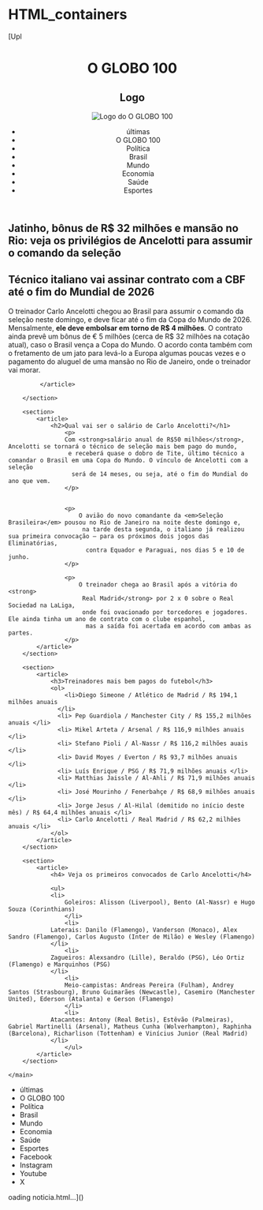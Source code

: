 # HTML_containers

[Upl<!DOCTYPE html>
<html lang="pt">
<head>
    <meta charset="UTF-8">
    <meta name="viewport" content="width=device-width, initial-scale=1.0">
    <title>Ancelotti</title>
</head>
<body>
    <header>
        <h1>O GLOBO 100</h1>
        <h2>
            Logo
        </h2>
        <img src="logo.png" alt="Logo do O GLOBO 100">
        <ul>
            <li>
                últimas
            </li>
            <li>
                O GLOBO 100
            </li>
            <li>
                Política
            </li>
            <li>
                Brasil
            </li>
            <li>
                Mundo
            </li>
            <li>
                Economia
            </li>
            <li>
                Saúde
            </li>
            <li>
                Esportes
            </li>
        </ul>
    </header>
    <main>
        <section>
            <h1>Jatinho, bônus de R$ 32 milhões e mansão no Rio: veja os privilégios de Ancelotti para assumir o comando da seleção</h1>
           <article>
                 <h2>Técnico italiano vai assinar contrato com a CBF até o fim do Mundial de 2026</h2>
                 <p>
                    O treinador Carlo Ancelotti chegou ao Brasil para assumir o comando da seleção neste domingo, 
                    e deve ficar até o fim da Copa do Mundo de 2026. Mensalmente, <strong>ele deve embolsar em torno de R$ 4 milhões</strong>. 
                    O contrato ainda prevê um bônus de € 5 milhões (cerca de R$ 32 milhões na cotação atual), caso o Brasil vença a Copa do Mundo.
                     O acordo conta também com o fretamento de um jato para levá-lo a Europa algumas poucas vezes e o pagamento do aluguel de uma mansão
                      no Rio de Janeiro, onde o treinador vai morar.
                </p>
             
             </article>
           
        </section>

        <section>
            <article>
                <h2>Qual vai ser o salário de Carlo Ancelotti?</h1>
                    <p>
                    Com <strong>salário anual de R$50 milhões</strong>, Ancelotti se tornará o técnico de seleção mais bem pago do mundo,
                     e receberá quase o dobro de Tite, último técnico a comandar o Brasil em uma Copa do Mundo. O vínculo de Ancelotti com a seleção
                      será de 14 meses, ou seja, até o fim do Mundial do ano que vem.
                    </p>
            
                  
                    <p>
                        O avião do novo comandante da <em>Seleção Brasileira</em> pousou no Rio de Janeiro na noite deste domingo e,
                         na tarde desta segunda, o italiano já realizou sua primeira convocação — para os próximos dois jogos das Eliminatórias,
                          contra Equador e Paraguai, nos dias 5 e 10 de junho.
                    </p>
            
                    <p>
                        O treinador chega ao Brasil após a vitória do <strong>
                         Real Madrid</strong> por 2 x 0 sobre o Real Sociedad na LaLiga,
                         onde foi ovacionado por torcedores e jogadores. Ele ainda tinha um ano de contrato com o clube espanhol,
                          mas a saída foi acertada em acordo com ambas as partes.
                    </p>
            </article>
        </section>

        <section>
            <article>
                <h3>Treinadores mais bem pagos do futebol</h3>
                <ol>
                    <li>Diego Simeone / Atlético de Madrid / R$ 194,1 milhões anuais 
                  </li>
                  <li> Pep Guardiola / Manchester City / R$ 155,2 milhões anuais </li>
                  <li> Mikel Arteta / Arsenal / R$ 116,9 milhões anuais </li>
                  <li> Stefano Pioli / Al-Nassr / R$ 116,2 milhões auais </li>
                  <li> David Moyes / Everton / R$ 93,7 milhões anuais </li>
                  <li> Luís Enrique / PSG / R$ 71,9 milhões anuais </li>
                  <li> Matthias Jaissle / Al-Ahli / R$ 71,9 milhões anuais </li>
                  <li> José Mourinho / Fenerbahçe / R$ 68,9 milhões anuais </li>
                  <li> Jorge Jesus / Al-Hilal (demitido no início deste mês) / R$ 64,4 milhões anuais </li>
                  <li> Carlo Ancelotti / Real Madrid / R$ 62,2 milhões anuais </li>
                </ol>
            </article>
        </section>

        <section>
            <article>
                <h4> Veja os primeiros convocados de Carlo Ancelotti</h4>

                <ul>
                <li>
                    Goleiros: Alisson (Liverpool), Bento (Al-Nassr) e Hugo Souza (Corinthians)
                    </li>
                    <li>
                Laterais: Danilo (Flamengo), Vanderson (Monaco), Alex Sandro (Flamengo), Carlos Augusto (Inter de Milão) e Wesley (Flamengo)
                </li>
                    <li>
                Zagueiros: Alexsandro (Lille), Beraldo (PSG), Léo Ortiz (Flamengo) e Marquinhos (PSG)
                </li>
                    <li>
                    Meio-campistas: Andreas Pereira (Fulham), Andrey Santos (Strasbourg), Bruno Guimarães (Newcastle), Casemiro (Manchester United), Ederson (Atalanta) e Gerson (Flamengo)
                    </li>
                    <li>
                Atacantes: Antony (Real Betis), Estêvão (Palmeiras), Gabriel Martinelli (Arsenal), Matheus Cunha (Wolverhampton), Raphinha (Barcelona), Richarlison (Tottenham) e Vinícius Junior (Real Madrid)
                </li>
                    </ul>
            </article>
        </section>

    </main>
    
<footer>
    <ul>
        <li>
            últimas
        </li>
        <li>
            O GLOBO 100
        </li>
        <li>
            Política
        </li>
        <li>
            Brasil
        </li>
        <li>
            Mundo
        </li>
        <li>
            Economia
        </li>
        <li>
            Saúde
        </li>
        <li>
            Esportes
        </li>
        <li>
            Facebook
        </li> 
        <li>
            Instagram
        </li> 
        <li>
            Youtube
        </li> 
        <li>
            X 
        </li>
    </ul>
</footer>
   
</body>
</html>oading noticia.html…]()



